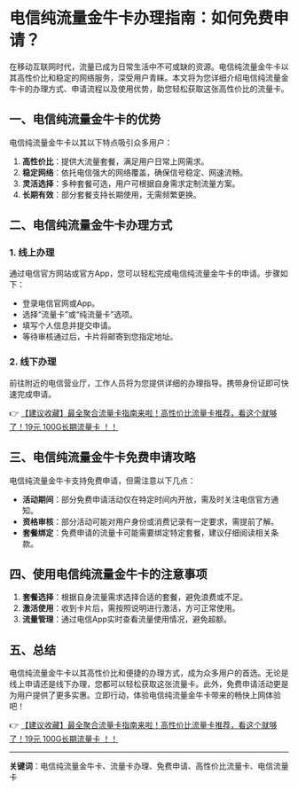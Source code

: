 # 电信纯流量金牛卡办理指南：如何免费申请？

在移动互联网时代，流量已成为日常生活中不可或缺的资源。电信纯流量金牛卡以其高性价比和稳定的网络服务，深受用户青睐。本文将为您详细介绍电信纯流量金牛卡的办理方式、申请流程以及使用优势，助您轻松获取这张高性价比的流量卡。

## 一、电信纯流量金牛卡的优势

电信纯流量金牛卡以其以下特点吸引众多用户：

1. **高性价比**：提供大流量套餐，满足用户日常上网需求。
2. **稳定网络**：依托电信强大的网络覆盖，确保信号稳定、网速流畅。
3. **灵活选择**：多种套餐可选，用户可根据自身需求定制流量方案。
4. **长期有效**：部分套餐支持长期使用，无需频繁更换。

## 二、电信纯流量金牛卡办理方式

### 1. 线上办理
通过电信官方网站或官方App，您可以轻松完成电信纯流量金牛卡的申请。步骤如下：
- 登录电信官网或App。
- 选择“流量卡”或“纯流量卡”选项。
- 填写个人信息并提交申请。
- 等待审核通过后，卡片将邮寄到您指定地址。

### 2. 线下办理
前往附近的电信营业厅，工作人员将为您提供详细的办理指导。携带身份证即可快速完成申请。

👉 [【建议收藏】最全聚合流量卡指南来啦！高性价比流量卡推荐，看这个就够了！19元 100G长期流量卡 ！！](https://bit.ly/Liuliangka)

## 三、电信纯流量金牛卡免费申请攻略

电信纯流量金牛卡支持免费申请，但需注意以下几点：
- **活动期间**：部分免费申请活动仅在特定时间内开放，需及时关注电信官方通知。
- **资格审核**：部分活动可能对用户身份或消费记录有一定要求，需提前了解。
- **套餐绑定**：免费申请的流量卡可能需要绑定特定套餐，建议仔细阅读相关条款。

## 四、使用电信纯流量金牛卡的注意事项

1. **套餐选择**：根据自身流量需求选择合适的套餐，避免浪费或不足。
2. **激活使用**：收到卡片后，需按照说明进行激活，方可正常使用。
3. **流量管理**：通过电信App实时查看流量使用情况，避免超额。

## 五、总结

电信纯流量金牛卡以其高性价比和便捷的办理方式，成为众多用户的首选。无论是线上申请还是线下办理，您都可以轻松获取这张流量卡。此外，免费申请活动更是为用户提供了更多实惠。立即行动，体验电信纯流量金牛卡带来的畅快上网体验吧！

👉 [【建议收藏】最全聚合流量卡指南来啦！高性价比流量卡推荐，看这个就够了！19元 100G长期流量卡 ！！](https://bit.ly/Liuliangka)

---

**关键词**：电信纯流量金牛卡、流量卡办理、免费申请、高性价比流量卡、电信流量卡